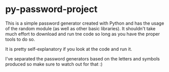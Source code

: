 # py-password-project



This is a simple password generator created with Python and has the usage of the random module (as well as other basic libraries). It shouldn't take much effort to download and run tne code so long as you have the proper tools to do so. 

It is pretty self-explanatory if you look at the code and run it. 


I've separated the password generators based on the letters and symbols produced so make sure to watch out for that :) 
